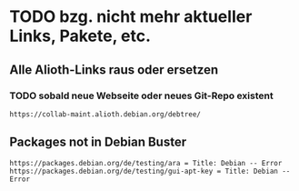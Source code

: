 TODO bzg. nicht mehr aktueller Links, Pakete, etc.
==================================================

Alle Alioth-Links raus oder ersetzen
------------------------------------

### TODO sobald neue Webseite oder neues Git-Repo existent

```
https://collab-maint.alioth.debian.org/debtree/
```

Packages not in Debian Buster
-----------------------------

```
https://packages.debian.org/de/testing/ara = Title: Debian -- Error
https://packages.debian.org/de/testing/gui-apt-key = Title: Debian -- Error
```

